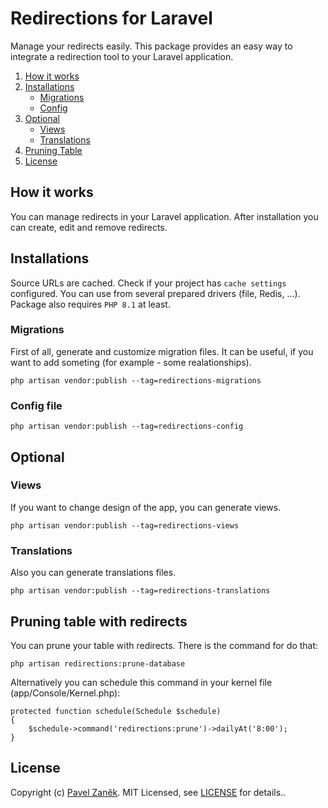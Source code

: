 # Redirections for Laravel

Manage your redirects easily. This package provides an easy way to integrate a redirection tool to your Laravel application.

1. [ How it works ](#howItWorks)
2. [ Installations ](#installations)
    - [ Migrations ](#migrations)
    - [ Config ](#config)
3. [ Optional ](#optional)
    - [ Views ](#views)
    - [ Translations ](#translations)
4. [ Pruning Table ](#pruningTable)
5. [ License ](#license)

<a name="howItWorks"></a>
## How it works

You can manage redirects in your Laravel application. After installation you can create, edit and remove redirects.



<a name="installations"></a>
## Installations

Source URLs are cached. Check if your project has `cache settings` configured. You can use from several prepared drivers (file, Redis, ...). Package also requires `PHP 8.1` at least.

<a name="migrations"></a>
### Migrations

First of all, generate and customize migration files. It can be useful, if you want to add someting (for example - some realationships).

```
php artisan vendor:publish --tag=redirections-migrations
```

<a name="config"></a>
### Config file

```
php artisan vendor:publish --tag=redirections-config
```

<a name="optional"></a>
## Optional

<a name="views"></a>
### Views

If you want to change design of the app, you can generate views.

```
php artisan vendor:publish --tag=redirections-views
```

<a name="translations"></a>
### Translations

Also you can generate translations files.

```
php artisan vendor:publish --tag=redirections-translations
```

<a name="pruningTable"></a>
## Pruning table with redirects

You can prune your table with redirects. There is the command for do that:

```
php artisan redirections:prune-database
```

Alternatively you can schedule this command in your kernel file (app/Console/Kernel.php):

```
protected function schedule(Schedule $schedule)
{
    $schedule->command('redirections:prune')->dailyAt('8:00');
}
```

<a name="license"></a>
## License

Copyright (c) [Pavel Zaněk](https://pavelzanek.cz/). MIT Licensed, see [LICENSE](LICENSE.md) for details..